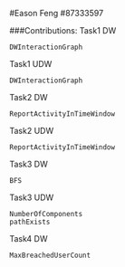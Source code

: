 #Eason Feng \#87333597

###Contributions:
Task1 DW

    DWInteractionGraph



Task1 UDW

    DWInteractionGraph


Task2 DW

    ReportActivityInTimeWindow


Task2 UDW

    ReportActivityInTimeWindow

Task3 DW

    BFS

Task3 UDW

    NumberOfComponents
    pathExists

Task4 DW

    MaxBreachedUserCount



    
